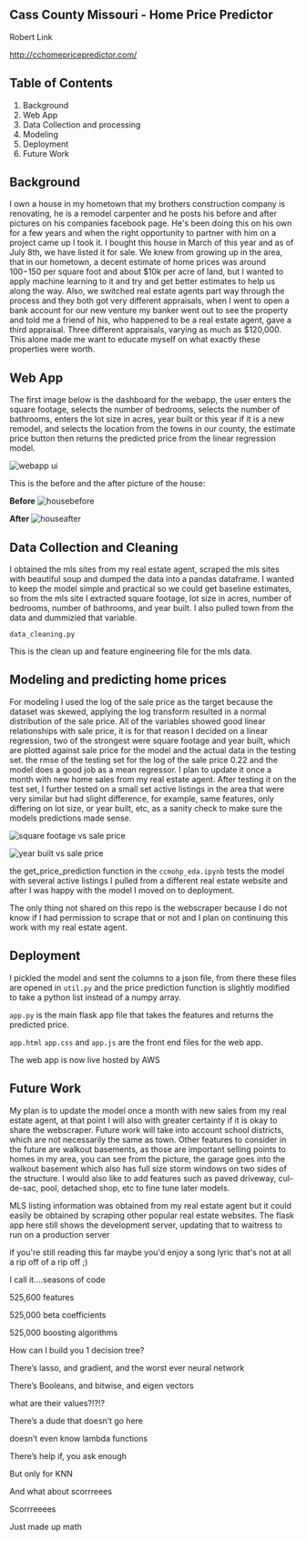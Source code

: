 ## Cass County Missouri - Home Price Predictor

Robert Link

http://cchomepricepredictor.com/

## Table of Contents
1. Background
2. Web App
3. Data Collection and processing
4. Modeling
5. Deployment
6. Future Work

## Background

I own a house in my hometown that my brothers construction company is renovating, he is a remodel carpenter and he posts his before and after pictures on his companies facebook page. He's been doing this on his own for a few years and when the right opportunity to partner with him on a project came up I took it. I bought this house in March of this year and as of July 8th, we have listed it for sale. We knew from growing up in the area, that in our hometown, a decent estimate of home prices was around $100-$150 per square foot and about $10k per acre of land, but I wanted to apply machine learning to it and try and get better estimates to help us along the way. Also, we switched real estate agents part way through the process and they both got very different appraisals, when I went to open a bank account for our new venture my banker went out to see the property and told me a friend of his, who happened to be a real estate agent, gave a third appraisal. Three different appraisals, varying as much as $120,000. This alone made me want to educate myself on what exactly these properties were worth.  

## Web App

The first image below is the dashboard for the webapp, the user enters the square footage, selects the number of bedrooms, selects the number of bathrooms, enters the lot size in acres, year built or this year if it is a new remodel, and selects the location from the towns in our county, the estimate price button then returns the predicted price from the linear regression model.


![webapp ui](https://github.com/rwlink3z8/home_price_predictor/blob/master/img/webapp.png)


This is the before and the after picture of the house:

**Before**
![housebefore](https://github.com/rwlink3z8/home_price_predictor/blob/master/img/housebefore.jpeg)

**After**
![houseafter](https://github.com/rwlink3z8/home_price_predictor/blob/master/img/house_after.jpg)

## Data Collection and Cleaning

I obtained the mls sites from my real estate agent, scraped the mls sites with beautiful soup and dumped the data into a pandas dataframe. I wanted to keep the model simple and practical so we could get baseline estimates, so from the mls site I extracted square footage, lot size in acres, number of bedrooms, number of bathrooms, and year built. I also pulled town from the data and dummizied that variable. 

`data_cleaning.py`

This is the clean up and feature engineering file for the mls data.

## Modeling and predicting home prices

For modeling I used the log of the sale price as the target because the dataset was skewed, applying the log transform resulted in a normal distribution of the sale price. All of the variables showed good linear relationships with sale price, it is for that reason I decided on a linear regression, two of the strongest were square footage and year built, which are plotted against sale price for the model and the actual data in the testing set. the rmse of the testing set for the log of the sale price 0.22 and the model does a good job as a mean regressor. I plan to update it once a month with new home sales from my real estate agent. After testing it on the test set, I further tested on a small set active listings in the area that were very similar but had slight difference, for example, same features, only differing on lot size, or year built, etc, as a sanity check to make sure the models predictions made sense. 

![square footage vs sale price](https://github.com/rwlink3z8/home_price_predictor/blob/master/img/plt1.png)

![year built vs sale price](https://github.com/rwlink3z8/home_price_predictor/blob/master/img/plt2.png)

the get_price_prediction function in the `ccmohp_eda.ipynb` tests the model with several active listings I pulled from a different real estate website and after I was happy with the model I moved on to deployment.

The only thing not shared on this repo is the webscraper because I do not know if I had permission to scrape that or not and I plan on continuing this work with my real estate agent. 


## Deployment

I pickled the model and sent the columns to a json file, from there these files are opened in `util.py` and the price prediction function is slightly modified to take a python list instead of a numpy array.

`app.py` is the main flask app file that takes the features and returns the predicted price.

`app.html` `app.css` and `app.js` are the front end files for the web app.

The web app is now live hosted by AWS

## Future Work

My plan is to update the model once a month with new sales from my real estate agent, at that point I will also with greater certainty if it is okay to share the webscraper. Future work will take into account school districts, which are not necessarily the same as town. Other features to consider in the future are walkout basements, as those are important selling points to homes in my area, you can see from the picture, the garage goes into the walkout basement which also has full size storm windows on two sides of the structure. I would also like to add features such as paved driveway, cul-de-sac, pool, detached shop, etc to fine tune later models. 

MLS listing information was obtained from my real estate agent but it could easily be obtained by scraping other popular real estate websites. The flask app here still shows the development server, updating that to waitress to run on a production server


if you're still reading this far maybe you'd enjoy a song lyric that's not at all a rip off of a rip off ;)

I call it....seasons of code

525,600 features

525,000 beta coefficients

525,000 boosting algorithms

How can I build you 1 decision tree?

There’s lasso, and gradient, and the worst ever neural network

There’s Booleans, and bitwise, and eigen vectors

what are their values?!?!?

There’s a dude that doesn’t go here 

doesn’t even know lambda functions

There’s help if, you ask enough

But only for KNN

And what about scorrreees

Scorrreeees

Just made up math


